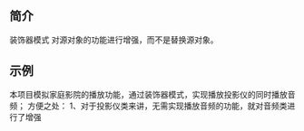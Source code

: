 ## 简介
装饰器模式
对源对象的功能进行增强，而不是替换源对象。

## 示例
本项目模拟家庭影院的播放功能，通过装饰器模式，实现播放投影仪的同时播放音频；
方便之处：
1、对于投影仪类来讲，无需实现播放音频的功能，就对音频类进行了增强